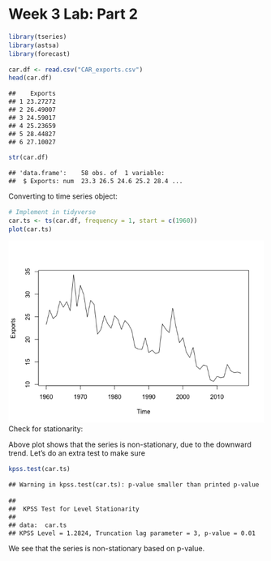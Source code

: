 Week 3 Lab: Part 2
================

``` r
library(tseries)
library(astsa)
library(forecast)
```

``` r
car.df <- read.csv("CAR_exports.csv")
head(car.df)
```

    ##    Exports
    ## 1 23.27272
    ## 2 26.49007
    ## 3 24.59017
    ## 4 25.23659
    ## 5 28.44827
    ## 6 27.10027

``` r
str(car.df)
```

    ## 'data.frame':    58 obs. of  1 variable:
    ##  $ Exports: num  23.3 26.5 24.6 25.2 28.4 ...

Converting to time series object:

``` r
# Implement in tidyverse
car.ts <- ts(car.df, frequency = 1, start = c(1960))
plot(car.ts)
```

![](Week_3_Lab_Pt2_files/figure-gfm/unnamed-chunk-3-1.png)<!-- --> Check
for stationarity:

Above plot shows that the series is non-stationary, due to the downward
trend. Let’s do an extra test to make sure

``` r
kpss.test(car.ts)
```

    ## Warning in kpss.test(car.ts): p-value smaller than printed p-value

    ## 
    ##  KPSS Test for Level Stationarity
    ## 
    ## data:  car.ts
    ## KPSS Level = 1.2824, Truncation lag parameter = 3, p-value = 0.01

We see that the series is non-stationary based on p-value.
